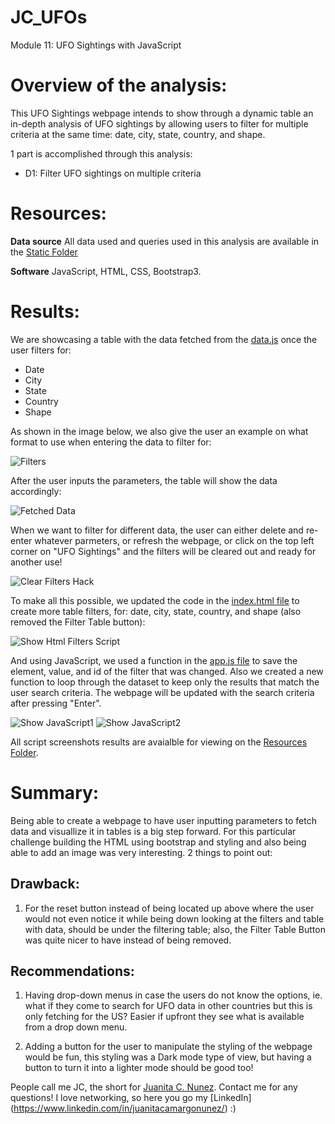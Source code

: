 # JC_UFOs
Module 11: UFO Sightings with JavaScript

# Overview of the analysis:

This UFO Sightings webpage intends to show through a dynamic table an in-depth analysis of UFO sightings by allowing users to filter for multiple criteria at the same time: date, city, state, country, and shape.

1 part is accomplished through this analysis:

- D1: Filter UFO sightings on multiple criteria

# Resources:
 
 **Data source** All data used and queries used in this analysis are available in the [Static Folder](https://github.com/juanitacosmica/JC_UFOs/static)

  **Software** JavaScript, HTML, CSS, Bootstrap3.


# Results:

We are showcasing a table with the data fetched from the [data.js](https://github.com/juanitacosmica/JC_UFOs/static/js) once the user filters for:

- Date
- City
- State
- Country
- Shape

As shown in the image below, we also give the user an example on what format to use when entering the data to filter for:

![Filters](/Resources/D1_img1.png)

After the user inputs the parameters, the table will show the data accordingly:

![Fetched Data](/Resources/D1_img2.png)

When we want to filter for different data, the user can either delete and re-enter whatever parmeters, or refresh the webpage, or click on the top left corner on "UFO Sightings" and the filters will be cleared out and ready for another use!

![Clear Filters Hack](/Resources/D1_img3.png)

To make all this possible, we updated the code in the [index.html file](https://github.com/juanitacosmica/JC_UFOs) to create more table filters, for: date, city, state, country, and shape (also removed the Filter Table button):

![Show Html Filters Script](/Resources/D1_img4.png)

And using JavaScript, we used a function in the [app.js file](https://github.com/juanitacosmica/JC_UFOs/static/js) to save the element, value, and id of the filter that was changed. Also we created a new function to loop through the dataset to keep only the results that match the user search criteria. The webpage will be updated with the search criteria after pressing "Enter".

![Show JavaScript1](/Resources/D1_img5.png)
![Show JavaScript2](/Resources/D1_img6.png)

All script screenshots results are avaialble for viewing on the [Resources Folder](https://github.com/juanitacosmica/JC_UFOs/Resources).

# Summary:

Being able to create a webpage to have user inputting parameters to fetch data and visuallize it in tables is a big step forward. For this particular challenge building the HTML using bootstrap and styling and also being able to add an image was very interesting. 2 things to point out:

## Drawback:

  1. For the reset button instead of being located up above where the user would not even notice it while being down looking at the filters and table with data, should be under the filtering table; also, the Filter Table Button was quite nicer to have instead of being removed.

## Recommendations:

  1. Having drop-down menus in case the users do not know the options, ie. what if they come to search for UFO data in other countries but this is only fetching for the US? Easier if upfront they see what is available from a drop down menu.

  2. Adding a button for the user to manipulate the styling of the webpage would be fun, this styling was a Dark mode type of view, but having a button to turn it into a lighter mode should be good too!

People call me JC, the short for [Juanita C. Nunez](https://www.linkedin.com/in/juanitacamargonunez/). Contact me for any questions! I love networking, so here you go  my [LinkedIn] (https://www.linkedin.com/in/juanitacamargonunez/) :)